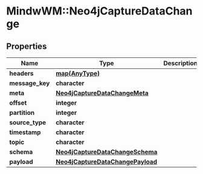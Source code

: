 # MindwWM::Neo4jCaptureDataChange


## Properties
Name | Type | Description | Notes
------------ | ------------- | ------------- | -------------
**headers** | [**map(AnyType)**](AnyType.md) |  | 
**message_key** | **character** |  | 
**meta** | [**Neo4jCaptureDataChangeMeta**](Neo4jCaptureDataChange_meta.md) |  | 
**offset** | **integer** |  | 
**partition** | **integer** |  | 
**source_type** | **character** |  | 
**timestamp** | **character** |  | 
**topic** | **character** |  | 
**schema** | [**Neo4jCaptureDataChangeSchema**](Neo4jCaptureDataChange_schema.md) |  | 
**payload** | [**Neo4jCaptureDataChangePayload**](Neo4jCaptureDataChange_payload.md) |  | 


